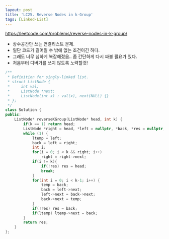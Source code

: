 ```yaml
---
layout: post
title: 'LC25. Reverse Nodes in k-Group'
tags: [Linked-List]
---
```


<https://leetcode.com/problems/reverse-nodes-in-k-group/>

- 상수공간만 쓰는 연결리스트 문제.
- 일단 코드가 길어질 수 밖에 없는 조건이긴 하다.
- 그래도 너무 심하게 복잡해졌음.. 좀 간단하게 다시 짜볼 필요가 있다.
- 처음부터 디버거를 쓰지 않도록 노력할것!

```c++
/**
 * Definition for singly-linked list.
 * struct ListNode {
 *     int val;
 *     ListNode *next;
 *     ListNode(int x) : val(x), next(NULL) {}
 * };
 */
class Solution {
public:
    ListNode* reverseKGroup(ListNode* head, int k) {
        if(k == 1) return head;
        ListNode *right = head, *left = nullptr, *back, *res = nullptr, *temp, *ltemp;
        while (1) {
            ltemp = left;
            back = left = right;
            int i;
            for(i = 0; i < k && right; i++)
                right = right->next;
            if(i != k){
                if(!res) res = head;
                break;
            }
            for(int i = 0; i < k-1; i++) {
                temp = back;
                back = left->next;
                left->next = back->next;
                back->next = temp;
            }
            if(!res) res = back;
            if(ltemp) ltemp->next = back;
        }
        return res;
    }
};
```